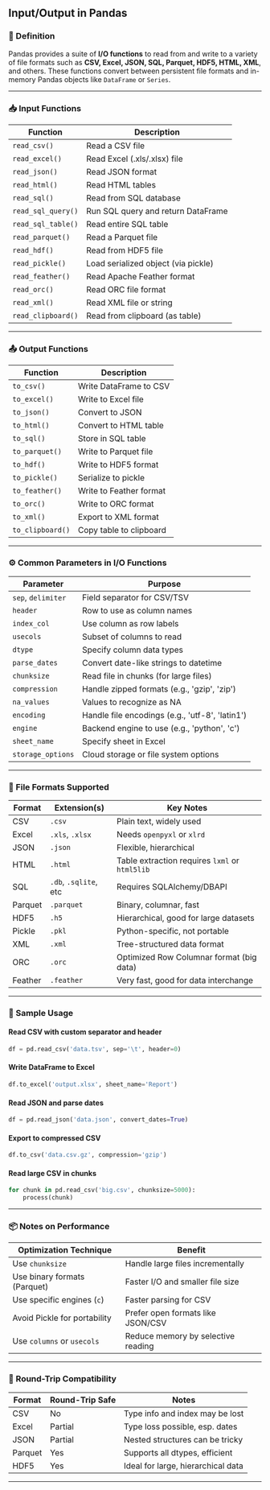 ## Input/Output in Pandas

### 📌 Definition  
Pandas provides a suite of **I/O functions** to read from and write to a variety of file formats such as **CSV, Excel, JSON, SQL, Parquet, HDF5, HTML, XML**, and others. These functions convert between persistent file formats and in-memory Pandas objects like `DataFrame` or `Series`.

---

### 📥 Input Functions

| Function              | Description                         |
|-----------------------|-------------------------------------|
| `read_csv()`          | Read a CSV file                     |
| `read_excel()`        | Read Excel (.xls/.xlsx) file        |
| `read_json()`         | Read JSON format                    |
| `read_html()`         | Read HTML tables                    |
| `read_sql()`          | Read from SQL database              |
| `read_sql_query()`    | Run SQL query and return DataFrame  |
| `read_sql_table()`    | Read entire SQL table               |
| `read_parquet()`      | Read a Parquet file                 |
| `read_hdf()`          | Read from HDF5 file                 |
| `read_pickle()`       | Load serialized object (via pickle) |
| `read_feather()`      | Read Apache Feather format          |
| `read_orc()`          | Read ORC file format                |
| `read_xml()`          | Read XML file or string             |
| `read_clipboard()`    | Read from clipboard (as table)      |

---

### 📤 Output Functions

| Function              | Description                         |
|-----------------------|-------------------------------------|
| `to_csv()`            | Write DataFrame to CSV              |
| `to_excel()`          | Write to Excel file                 |
| `to_json()`           | Convert to JSON                     |
| `to_html()`           | Convert to HTML table               |
| `to_sql()`            | Store in SQL table                  |
| `to_parquet()`        | Write to Parquet file               |
| `to_hdf()`            | Write to HDF5 format                |
| `to_pickle()`         | Serialize to pickle                 |
| `to_feather()`        | Write to Feather format             |
| `to_orc()`            | Write to ORC format                 |
| `to_xml()`            | Export to XML format                |
| `to_clipboard()`      | Copy table to clipboard             |

---

### ⚙️ Common Parameters in I/O Functions

| Parameter         | Purpose                                           |
|-------------------|---------------------------------------------------|
| `sep`, `delimiter`| Field separator for CSV/TSV                      |
| `header`          | Row to use as column names                        |
| `index_col`       | Use column as row labels                          |
| `usecols`         | Subset of columns to read                         |
| `dtype`           | Specify column data types                         |
| `parse_dates`     | Convert date-like strings to datetime             |
| `chunksize`       | Read file in chunks (for large files)             |
| `compression`     | Handle zipped formats (e.g., 'gzip', 'zip')       |
| `na_values`       | Values to recognize as NA                         |
| `encoding`        | Handle file encodings (e.g., 'utf-8', 'latin1')   |
| `engine`          | Backend engine to use (e.g., 'python', 'c')       |
| `sheet_name`      | Specify sheet in Excel                            |
| `storage_options` | Cloud storage or file system options              |

---

### 📂 File Formats Supported

| Format     | Extension(s)         | Key Notes                                      |
|------------|----------------------|------------------------------------------------|
| CSV        | `.csv`               | Plain text, widely used                        |
| Excel      | `.xls`, `.xlsx`      | Needs `openpyxl` or `xlrd`                     |
| JSON       | `.json`              | Flexible, hierarchical                         |
| HTML       | `.html`              | Table extraction requires `lxml` or `html5lib` |
| SQL        | `.db`, `.sqlite`, etc| Requires SQLAlchemy/DBAPI                      |
| Parquet    | `.parquet`           | Binary, columnar, fast                         |
| HDF5       | `.h5`                | Hierarchical, good for large datasets          |
| Pickle     | `.pkl`               | Python-specific, not portable                  |
| XML        | `.xml`               | Tree-structured data format                    |
| ORC        | `.orc`               | Optimized Row Columnar format (big data)       |
| Feather    | `.feather`           | Very fast, good for data interchange           |

---

### 🧪 Sample Usage

#### Read CSV with custom separator and header
```python
df = pd.read_csv('data.tsv', sep='\t', header=0)
```

#### Write DataFrame to Excel
```python
df.to_excel('output.xlsx', sheet_name='Report')
```

#### Read JSON and parse dates
```python
df = pd.read_json('data.json', convert_dates=True)
```

#### Export to compressed CSV
```python
df.to_csv('data.csv.gz', compression='gzip')
```

#### Read large CSV in chunks
```python
for chunk in pd.read_csv('big.csv', chunksize=5000):
    process(chunk)
```

---

### 📦 Notes on Performance

| Optimization Technique         | Benefit                            |
|--------------------------------|-------------------------------------|
| Use `chunksize`               | Handle large files incrementally    |
| Use binary formats (Parquet)  | Faster I/O and smaller file size    |
| Use specific engines (`c`)    | Faster parsing for CSV              |
| Avoid Pickle for portability  | Prefer open formats like JSON/CSV   |
| Use `columns` or `usecols`    | Reduce memory by selective reading  |

---

### 🔄 Round-Trip Compatibility

| Format      | Round-Trip Safe | Notes                              |
|-------------|------------------|------------------------------------|
| CSV         | No               | Type info and index may be lost    |
| Excel       | Partial          | Type loss possible, esp. dates     |
| JSON        | Partial          | Nested structures can be tricky    |
| Parquet     | Yes              | Supports all dtypes, efficient     |
| HDF5        | Yes              | Ideal for large, hierarchical data |

---
